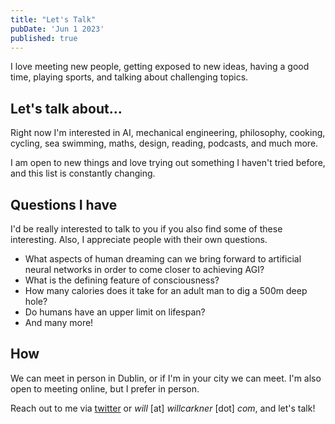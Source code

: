 ```yaml
---
title: "Let's Talk"
pubDate: 'Jun 1 2023'
published: true
---
```


I love meeting new people, getting exposed to new ideas, having a good time, playing sports, and talking about challenging topics.

## Let's talk about...

Right now I'm interested in AI, mechanical engineering, philosophy, cooking, cycling, sea swimming, maths, design, reading, podcasts, and much more.

I am open to new things and love trying out something I haven't tried before, and this list is constantly changing.

## Questions I have

I'd be really interested to talk to you if you also find some of these interesting. Also, I appreciate people with their own questions.

- What aspects of human dreaming can we bring forward to artificial neural networks in order to come closer to achieving AGI?
- What is the defining feature of consciousness?
- How many calories does it take for an adult man to dig a 500m deep hole?
- Do humans have an upper limit on lifespan?
- And many more!

## How

We can meet in person in Dublin, or if I'm in your city we can meet. I'm also open to meeting online, but I prefer in person.

Reach out to me via [twitter](https://x.com/carknerwill) or _will_ [at] _willcarkner_ [dot] _com_, and let's talk!
